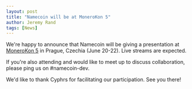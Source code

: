 ```yaml
---
layout: post
title: "Namecoin will be at MoneroKon 5"
author: Jeremy Rand
tags: [News]
---
```


We're happy to announce that Namecoin will be giving a presentation at [MoneroKon 5](https://monerokon.org/) in Prague, Czechia (June 20-22). Live streams are expected.

If you're also attending and would like to meet up to discuss collaboration, please ping us on #namecoin-dev.

We'd like to thank Cyphrs for facilitating our participation. See you there!
